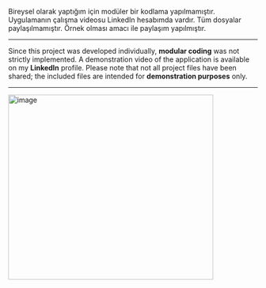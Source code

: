 Bireysel olarak yaptığım için modüler bir kodlama yapılmamıştır. Uygulamanın çalışma videosu LinkedIn hesabımda vardır. Tüm dosyalar paylaşılmamıştır. Örnek olması amacı ile paylaşım yapılmıştır.

------------------------------------------------------------------------------------------------------------------------------------------------------------------------------------

Since this project was developed individually, **modular coding** was not strictly implemented. A demonstration video of the application is available on my **LinkedIn** profile. Please note that not all project files have been shared; the included files are intended for **demonstration purposes** only.


----------------------------------------------------------------------------------------------------------------------------------------

<img width="414" height="374" alt="image" src="https://github.com/user-attachments/assets/21e58fb7-5284-4d3b-be80-5abd5d835011" />
